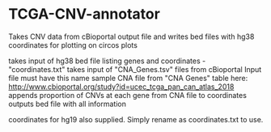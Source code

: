 # TCGA-CNV-annotator
Takes CNV data from cBioportal output file and writes bed files with hg38 coordinates for plotting on circos plots

takes input of hg38 bed file listing genes and coordinates - "coordinates.txt"
takes input of "CNA_Genes.tsv" files from cBioportal
Input file must have this name
sample CNA file from "CNA Genes" table here: http://www.cbioportal.org/study?id=ucec_tcga_pan_can_atlas_2018
appends proportion of CNVs at each gene from CNA file to coordinates
outputs bed file with all information

coordinates for hg19 also supplied. Simply rename as coordinates.txt to use.

